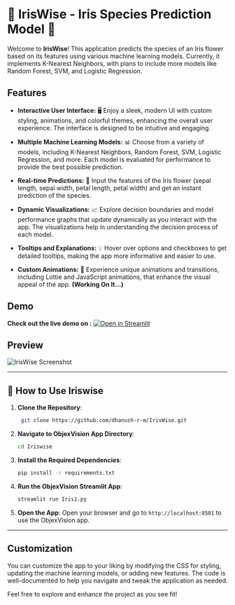 # 🌼 IrisWise - Iris Species Prediction Model 🌺

Welcome to **IrisWise**! This application predicts the species of an Iris flower based on its features using various machine learning models. Currently, it implements K-Nearest Neighbors, with plans to include more models like Random Forest, SVM, and Logistic Regression.

## Features

- **Interactive User Interface:** 🖥️ Enjoy a sleek, modern UI with custom styling, animations, and colorful themes, enhancing the overall user experience. The interface is designed to be intuitive and engaging.

- **Multiple Machine Learning Models:** 📊 Choose from a variety of models, including K-Nearest Neighbors, Random Forest, SVM, Logistic Regression, and more. Each model is evaluated for performance to provide the best possible prediction.

- **Real-time Predictions:** 🌸 Input the features of the Iris flower (sepal length, sepal width, petal length, petal width) and get an instant prediction of the species.

- **Dynamic Visualizations:** 📈 Explore decision boundaries and model performance graphs that update dynamically as you interact with the app. The visualizations help in understanding the decision process of each model.

- **Tooltips and Explanations:** 💡 Hover over options and checkboxes to get detailed tooltips, making the app more informative and easier to use.

- **Custom Animations:** 🎨 Experience unique animations and transitions, including Lottie and JavaScript animations, that enhance the visual appeal of the app. **(Working On It...)**

## Demo

**Check out the live demo on :** [![Open in Streamlit](https://static.streamlit.io/badges/streamlit_badge_black_white.svg)](https://iriswise.streamlit.app/)

## Preview

![IrisWise Screenshot](https://github.com/user-attachments/assets/c6eb8853-cdbf-490d-808e-321f54aac302)

---

## 🚀 How to Use Iriswise

1. **Clone the Repository**:
   ```bash
    git clone https://github.com/dhanush-r-m/IrisWise.git
   ```

2. **Navigate to ObjexVision App Directory**:
   ```bash
   cd Iriswise
   ```

3. **Install the Required Dependencies**:
   ```bash
   pip install -r requirements.txt
   ```

4. **Run the ObjexVision Streamlit App**:
   ```bash
   streamlit run Iris1.py
   ```

5. **Open the App**: Open your browser and go to `http://localhost:8501` to use the ObjexVision app.

---


## Customization

You can customize the app to your liking by modifying the CSS for styling, updating the machine learning models, or adding new features. The code is well-documented to help you navigate and tweak the application as needed.

Feel free to explore and enhance the project as you see fit!
